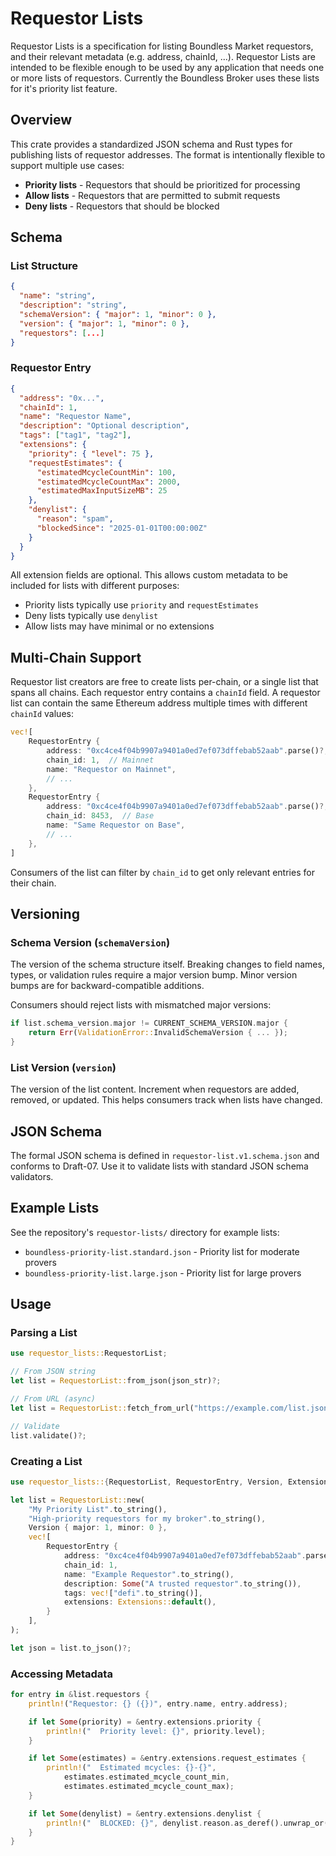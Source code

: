 # Requestor Lists

Requestor Lists is a specification for listing Boundless Market requestors, and their relevant metadata (e.g. address, chainId, ...). Requestor Lists are intended to be flexible enough to be used by any application that needs one or more lists of requestors. Currently the Boundless Broker uses these lists for it's priority list feature.

## Overview

This crate provides a standardized JSON schema and Rust types for publishing lists of requestor addresses. The format is intentionally flexible to support multiple use cases:

- **Priority lists** - Requestors that should be prioritized for processing
- **Allow lists** - Requestors that are permitted to submit requests
- **Deny lists** - Requestors that should be blocked

## Schema

### List Structure

```json
{
  "name": "string",
  "description": "string",
  "schemaVersion": { "major": 1, "minor": 0 },
  "version": { "major": 1, "minor": 0 },
  "requestors": [...]
}
```

### Requestor Entry

```json
{
  "address": "0x...",
  "chainId": 1,
  "name": "Requestor Name",
  "description": "Optional description",
  "tags": ["tag1", "tag2"],
  "extensions": {
    "priority": { "level": 75 },
    "requestEstimates": {
      "estimatedMcycleCountMin": 100,
      "estimatedMcycleCountMax": 2000,
      "estimatedMaxInputSizeMB": 25
    },
    "denylist": {
      "reason": "spam",
      "blockedSince": "2025-01-01T00:00:00Z"
    }
  }
}
```

All extension fields are optional. This allows custom metadata to be included for lists with different purposes:

- Priority lists typically use `priority` and `requestEstimates`
- Deny lists typically use `denylist`
- Allow lists may have minimal or no extensions

## Multi-Chain Support

Requestor list creators are free to create lists per-chain, or a single list that spans all chains. Each requestor entry contains a `chainId` field. A requestor list can contain the same Ethereum address multiple times with different `chainId` values:

```rust
vec![
    RequestorEntry {
        address: "0xc4ce4f04b9907a9401a0ed7ef073dffebab52aab".parse()?,
        chain_id: 1,  // Mainnet
        name: "Requestor on Mainnet",
        // ...
    },
    RequestorEntry {
        address: "0xc4ce4f04b9907a9401a0ed7ef073dffebab52aab".parse()?,
        chain_id: 8453,  // Base
        name: "Same Requestor on Base",
        // ...
    },
]
```

Consumers of the list can filter by `chain_id` to get only relevant entries for their chain.

## Versioning

### Schema Version (`schemaVersion`)

The version of the schema structure itself. Breaking changes to field names, types, or validation rules require a major version bump. Minor version bumps are for backward-compatible additions.

Consumers should reject lists with mismatched major versions:

```rust
if list.schema_version.major != CURRENT_SCHEMA_VERSION.major {
    return Err(ValidationError::InvalidSchemaVersion { ... });
}
```

### List Version (`version`)

The version of the list content. Increment when requestors are added, removed, or updated. This helps consumers track when lists have changed.

## JSON Schema

The formal JSON schema is defined in `requestor-list.v1.schema.json` and conforms to Draft-07. Use it to validate lists with standard JSON schema validators.

## Example Lists

See the repository's `requestor-lists/` directory for example lists:

- `boundless-priority-list.standard.json` - Priority list for moderate provers
- `boundless-priority-list.large.json` - Priority list for large provers

## Usage

### Parsing a List

```rust
use requestor_lists::RequestorList;

// From JSON string
let list = RequestorList::from_json(json_str)?;

// From URL (async)
let list = RequestorList::fetch_from_url("https://example.com/list.json").await?;

// Validate
list.validate()?;
```

### Creating a List

```rust
use requestor_lists::{RequestorList, RequestorEntry, Version, Extensions};

let list = RequestorList::new(
    "My Priority List".to_string(),
    "High-priority requestors for my broker".to_string(),
    Version { major: 1, minor: 0 },
    vec![
        RequestorEntry {
            address: "0xc4ce4f04b9907a9401a0ed7ef073dffebab52aab".parse()?,
            chain_id: 1,
            name: "Example Requestor".to_string(),
            description: Some("A trusted requestor".to_string()),
            tags: vec!["defi".to_string()],
            extensions: Extensions::default(),
        }
    ],
);

let json = list.to_json()?;
```

### Accessing Metadata

```rust
for entry in &list.requestors {
    println!("Requestor: {} ({})", entry.name, entry.address);

    if let Some(priority) = &entry.extensions.priority {
        println!("  Priority level: {}", priority.level);
    }

    if let Some(estimates) = &entry.extensions.request_estimates {
        println!("  Estimated mcycles: {}-{}",
            estimates.estimated_mcycle_count_min,
            estimates.estimated_mcycle_count_max);
    }

    if let Some(denylist) = &entry.extensions.denylist {
        println!("  BLOCKED: {}", denylist.reason.as_deref().unwrap_or("No reason"));
    }
}
```
